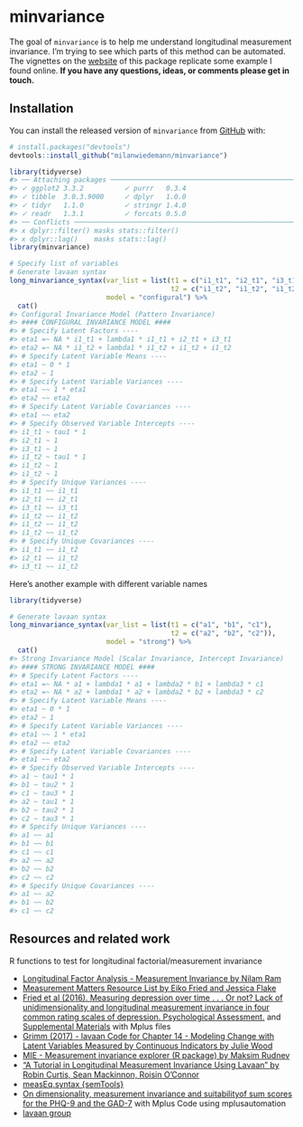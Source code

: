 
<!-- README.md is generated from README.Rmd. Please edit that file -->

# minvariance

<!-- badges: start -->

<!-- badges: end -->

The goal of `minvariance` is to help me understand longitudinal
measurement invariance. I’m trying to see which parts of this method can
be automated. The vignettes on the
[website](https://milanwiedemann.github.io/minvariance/) of this package
replicate some example I found online. **If you have any questions,
ideas, or comments please get in touch.**

## Installation

You can install the released version of `minvariance` from
[GitHub](https://github.com/) with:

``` r
# install.packages("devtools")
devtools::install_github("milanwiedemann/minvariance")
```

``` r
library(tidyverse)
#> ── Attaching packages ───────────────────────────────────────────────────────────────────────────────────────────────────────────────────────────────────────────────────────── tidyverse 1.3.0 ──
#> ✓ ggplot2 3.3.2          ✓ purrr   0.3.4     
#> ✓ tibble  3.0.3.9000     ✓ dplyr   1.0.0     
#> ✓ tidyr   1.1.0          ✓ stringr 1.4.0     
#> ✓ readr   1.3.1          ✓ forcats 0.5.0
#> ── Conflicts ──────────────────────────────────────────────────────────────────────────────────────────────────────────────────────────────────────────────────────────── tidyverse_conflicts() ──
#> x dplyr::filter() masks stats::filter()
#> x dplyr::lag()    masks stats::lag()
library(minvariance)

# Specify list of variables 
# Generate lavaan syntax
long_minvariance_syntax(var_list = list(t1 = c("i1_t1", "i2_t1", "i3_t1"), 
                                        t2 = c("i1_t2", "i1_t2", "i1_t2")), 
                        model = "configural") %>% 
  cat()
#> Configural Invariance Model (Pattern Invariance)
#> #### CONFIGURAL INVARIANCE MODEL ####
#> # Specify Latent Factors ----
#> eta1 =~ NA * i1_t1 + lambda1 * i1_t1 + i2_t1 + i3_t1
#> eta2 =~ NA * i1_t2 + lambda1 * i1_t2 + i1_t2 + i1_t2
#> # Specify Latent Variable Means ----
#> eta1 ~ 0 * 1 
#> eta2 ~ 1 
#> # Specify Latent Variable Variances ----
#> eta1 ~~ 1 * eta1
#> eta2 ~~ eta2
#> # Specify Latent Variable Covariances ----
#> eta1 ~~ eta2
#> # Specify Observed Variable Intercepts ----
#> i1_t1 ~ tau1 * 1 
#> i2_t1 ~ 1 
#> i3_t1 ~ 1 
#> i1_t2 ~ tau1 * 1 
#> i1_t2 ~ 1 
#> i1_t2 ~ 1 
#> # Specify Unique Variances ----
#> i1_t1 ~~ i1_t1 
#> i2_t1 ~~ i2_t1 
#> i3_t1 ~~ i3_t1 
#> i1_t2 ~~ i1_t2 
#> i1_t2 ~~ i1_t2 
#> i1_t2 ~~ i1_t2 
#> # Specify Unique Covariances ----
#> i1_t1 ~~ i1_t2
#> i2_t1 ~~ i1_t2
#> i3_t1 ~~ i1_t2
```

Here’s another example with different variable names

``` r
library(tidyverse)

# Generate lavaan syntax
long_minvariance_syntax(var_list = list(t1 = c("a1", "b1", "c1"), 
                                        t2 = c("a2", "b2", "c2")), 
                        model = "strong") %>% 
  cat()
#> Strong Invariance Model (Scalar Invariance, Intercept Invariance)
#> #### STRONG INVARIANCE MODEL ####
#> # Specify Latent Factors ----
#> eta1 =~ NA * a1 + lambda1 * a1 + lambda2 * b1 + lambda3 * c1
#> eta2 =~ NA * a2 + lambda1 * a2 + lambda2 * b2 + lambda3 * c2
#> # Specify Latent Variable Means ----
#> eta1 ~ 0 * 1 
#> eta2 ~ 1 
#> # Specify Latent Variable Variances ----
#> eta1 ~~ 1 * eta1
#> eta2 ~~ eta2
#> # Specify Latent Variable Covariances ----
#> eta1 ~~ eta2
#> # Specify Observed Variable Intercepts ----
#> a1 ~ tau1 * 1 
#> b1 ~ tau2 * 1 
#> c1 ~ tau3 * 1 
#> a2 ~ tau1 * 1 
#> b2 ~ tau2 * 1 
#> c2 ~ tau3 * 1 
#> # Specify Unique Variances ----
#> a1 ~~ a1 
#> b1 ~~ b1 
#> c1 ~~ c1 
#> a2 ~~ a2 
#> b2 ~~ b2 
#> c2 ~~ c2 
#> # Specify Unique Covariances ----
#> a1 ~~ a2
#> b1 ~~ b2
#> c1 ~~ c2
```

## Resources and related work

R functions to test for longitudinal factorial/measurement invariance

  - [Longitudinal Factor Analysis - Measurement Invariance by Nilam
    Ram](https://quantdev.ssri.psu.edu/tutorials/intro-basics-longitudinal-measurement-invariance)
  - [Measurement Matters Resource List by Eiko Fried and Jessica
    Flake](https://docs.google.com/document/d/11jyoXtO0m2lUywpC04KjLvI5QcBUY4YtwEvw6cg2cMs)
  - [Fried et al (2016). Measuring depression over time . . . Or not?
    Lack of unidimensionality and longitudinal measurement invariance in
    four common rating scales of depression. Psychological
    Assessment.](https://doi.org/10.1037/pas0000275) and [Supplemental
    Materials](http://supp.apa.org/psycarticles/supplemental/pas0000275/supplementary_materials.zip)
    with Mplus files
  - [Grimm (2017) - lavaan Code for Chapter 14 - Modeling Change with
    Latent Variables Measured by Continuous Indicators by Julie
    Wood](https://quantdev.ssri.psu.edu/tutorials/growth-modeling-chapter-14-modeling-change-latent-variables-measured-continuous-indicators)
  - [MIE - Measurement invariance explorer (R package) by Maksim
    Rudnev](https://github.com/MaksimRudnev/MIE.package)
  - [“A Tutorial in Longitudinal Measurement Invariance Using Lavaan” by
    Robin Curtis, Sean Mackinnon, Roisin
    O’Connor](https://psyarxiv.com/tkzrb/)
  - [measEq.syntax
    {semTools}](https://www.rdocumentation.org/packages/semTools/versions/0.5-2/topics/measEq.syntax)
  - [On dimensionality, measurement invariance and suitabilityof sum
    scores for the PHQ-9 and the GAD-7](https://osf.io/arufy/) with
    Mplus Code using mplusautomation
  - [lavaan
    group](https://groups.google.com/forum/#!topic/lavaan/nfdatPgLLhc)
